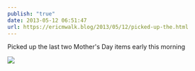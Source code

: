 ```yaml
---
publish: "true"
date: 2013-05-12 06:51:47
url: https://ericmwalk.blog/2013/05/12/picked-up-the.html
---
```


Picked up the last two Mother's Day items early this morning

![](https://ericmwalk.blog/uploads/2022/d3da60c90a.jpg)